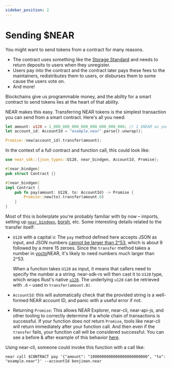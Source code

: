 ```yaml
---
sidebar_position: 2
---
```


# Sending $NEAR

You might want to send tokens from a contract for many reasons.

* The contract uses something like the [Storage Standard](https://nomicon.io/Standards/StorageManagement.html) and needs to return deposits to users when they unregister.
* Users pay into the contract and the contract later pays these fees to the maintainers, redistributes them to users, or disburses them to some cause the users vote on.
* And more!

Blockchains give us programmable money, and the ability for a smart contract to send tokens lies at the heart of that ability.

NEAR makes this easy. Transferring NEAR tokens is the simplest transaction you can send from a smart contract. Here's all you need:

```rust
let amount: u128 = 1_000_000_000_000_000_000_000_000; // 1 $NEAR as yoctoNEAR
let account_id: AccountId = "example.near".parse().unwrap();

Promise::new(account_id).transfer(amount);
```

In the context of a full contract and function call, this could look like:

```rust
use near_sdk::{json_types::U128, near_bindgen, AccountId, Promise};

#[near_bindgen]
pub struct Contract {}

#[near_bindgen]
impl Contract {
    pub fn pay(amount: U128, to: AccountId) -> Promise {
        Promise::new(to).transfer(amount.0)
    }
}
```

Most of this is boilerplate you're probably familiar with by now – imports, setting up [`near_bindgen`](../contract-structure/near-bindgen.md), [borsh](../contract-interface/serialization-interface.md), etc. Some interesting details related to the transfer itself:

* `U128` with a capital `U`: The `pay` method defined here accepts JSON as input, and JSON numbers [cannot be larger than 2^53](https://tools.ietf.org/id/draft-ietf-json-rfc4627bis-09.html#rfc.section.6), which is about 9 followed by a mere 15 zeroes. Since the `transfer` method takes a number in [yocto](https://en.wikipedia.org/wiki/Yocto-)NEAR, it's likely to need numbers much larger than 2^53.

  When a function takes `U128` as input, it means that callers need to specify the number a a string. near-sdk-rs will then cast it to `U128` type, which wraps Rust's native [`u128`](https://doc.rust-lang.org/std/primitive.u128.html). The underlying `u128` can be retrieved with `.0` – used in `transfer(amount.0)`.

* `AccountId`: this will automatically check that the provided string is a well-formed NEAR account ID, and panic with a useful error if not.

* Returning `Promise`: This allows NEAR Explorer, near-cli, near-api-js, and other tooling to correctly determine if a whole chain of transactions is successful. If your function does not return `Promise`, tools like near-cli will return immediately after your function call. And then even if the `transfer` fails, your function call will be considered successful. You can see a before & after example of this behavior [here](https://github.com/near-examples/rust-high-level-cross-contract/pull/73#issuecomment-902849410).

Using near-cli, someone could invoke this function with a call like:

    near call $CONTRACT pay '{"amount": "1000000000000000000000000", "to": "example.near"}' --accountId benjiman.near


